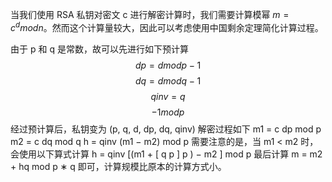 当我们使用 RSA 私钥对密文 c 进行解密计算时，我们需要计算模幂 $m = c^d mod n$。然而这个计算量较大，因此可以考虑使用中国剩余定理简化计算过程。

由于 p 和 q 是常数，故可以先进行如下预计算
$$dp = d mod p − 1$$
$$dq = d mod q − 1$$
$$qinv = q$$
$$−1 mod p$$
经过预计算后，私钥变为 (p, q, d, dp, dq, qinv) 解密过程如下
m1 = c
dp mod p
m2 = c
dq mod q
h = qinv (m1 − m2) mod p
需要注意的是，当 m1 < m2 时，会使用以下算式计算
h = qinv [(m1 +
[
q
p
]
p
)
− m2
]
mod p
最后计算 m = m2 + hq mod p ∗ q 即可，计算规模比原本的计算方式小。
